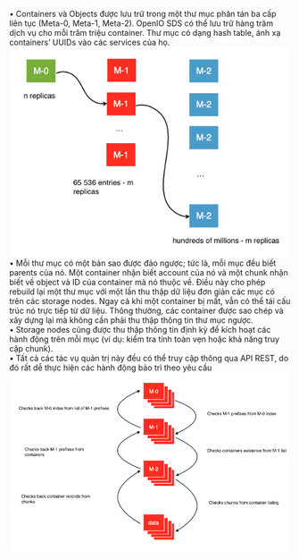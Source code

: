 •	Containers và Objects được lưu trữ trong một thư mục phân tán ba cấp liên tục (Meta-0, Meta-1, Meta-2). OpenIO SDS có thể lưu trữ hàng trăm dịch vụ cho mỗi trăm triệu container. Thư mục có dạng hash table, ánh xạ containers’ UUIDs vào các services của họ.  
![](https://github.com/rinnerr/camera-docs/blob/master/docs/images/Distributed%20Three-Level%20Directory.png)  
•	Mỗi thư mục có một bản sao được đảo ngược; tức là, mỗi mục đều biết parents của nó. Một container nhận biết account của nó và một chunk  nhận biết về object và ID của container mà nó thuộc về. Điều này cho phép rebuild lại một thư mục với một lần thu thập dữ liệu đơn giản các mục có trên các storage nodes. Ngay cả khi một container bị mất, vẫn có thể tái cấu trúc nó trực tiếp từ dữ liệu. Thông thường, các container được sao chép và xây dựng lại mà không cần phải thu thập thông tin thư mục ngược.  
•	Storage nodes cũng được thu thập thông tin định kỳ để kích hoạt các hành động trên mỗi mục (ví dụ: kiểm tra tính toàn vẹn hoặc khả năng truy cập chunk).  
•	Tất cả các tác vụ quản trị này đều có thể truy cập thông qua API REST, do đó rất dễ thực hiện các hành động bảo trì theo yêu cầu  
![](https://github.com/rinnerr/camera-docs/blob/master/docs/images/Integrity%20Loop.png)
